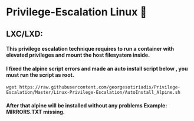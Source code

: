 # Privilege-Escalation Linux   :rocket:

## LXC/LXD: 
#### This privilege escalation technique requires to run a container with elevated privileges and mount the host filesystem inside.
#### I fixed the alpine script errors and made an auto install script below , you must run the script as root.
```wget https://raw.githubusercontent.com/georgesotiriadis/Privilege-Escalation/Master/Linux-Privilege-Escalation/AutoInstall_Alpine.sh```

#### After that alpine will be installed without any problems Example: MIRRORS.TXT missing.





